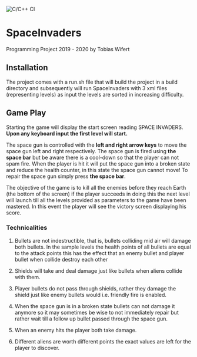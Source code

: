 ![C/C++ CI](https://github.com/tobias-wilfert/SpaceInvaders/workflows/C/C++%20CI/badge.svg)

# SpaceInvaders
Programming Project 2019 - 2020 by Tobias Wifert

## Installation
The project comes with a run.sh file that will build the project in a build directory and subsequently will run SpaceInvaders with 3 xml files (representing levels) as input the levels are sorted in increasing difficulty.

## Game Play
Starting the game will display the start screen reading SPACE INVADERS. **Upon any keyboard input the first level will start.**

The space gun is controlled with the **left and right arrow keys** to move the space gun left and right respectively. The space gun is fired using **the space bar** but be aware there is a cool-down so that the player can not spam fire. When the player is hit it will put the space gun into a broken state and reduce the health counter, in this state the space gun cannot move! To repair the space gun simply press **the space bar**.

The objective of the game is to kill all the enemies before they reach Earth (the bottom of the screen) if the player succeeds in doing this the next level will launch till all the levels provided as parameters to the game have been mastered. In this event the player will see the victory screen displaying his score.

### Technicalities
1. Bullets are not indestructible, that is, bullets colliding mid air will damage both bullets. In the sample levels the health points of all bullets are equal to the attack points this has the effect that an enemy bullet and player bullet when collide destroy each other

2. Shields will take and deal damage just like bullets when aliens collide with them.

3. Player bullets do not pass through shields, rather they damage the shield just like enemy bullets would i.e. friendly fire is enabled.

4. When the space gun is in a broken state bullets can not damage it anymore so it may sometimes be wise to not immediately repair but rather wait till a follow up bullet passed through the space gun.

5. When an enemy hits the player both take damage.

6. Different aliens are worth different points the exact values are left for the player to discover.
